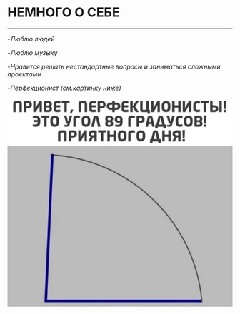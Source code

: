 # **НЕМНОГО О СЕБЕ**
---
-_Люблю людей_

-_Люблю музыку_

-_Нравится решать нестандартные вопросы и заниматься сложными 
проектами_

-_Перфекционист (см.картинку ниже)_

![Просто угол](IMG-20240425-WA0001.jpg)
